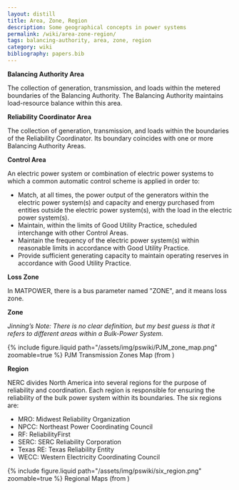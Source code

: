 ```yaml
---
layout: distill
title: Area, Zone, Region
description: Some geographical concepts in power systems
permalink: /wiki/area-zone-region/
tags: balancing-authority, area, zone, region
category: wiki
bibliography: papers.bib
---
```


**Balancing Authority Area** <d-cite key="nerc2024glossary"></d-cite>

The collection of generation, transmission, and loads within the metered boundaries of the Balancing Authority.
The Balancing Authority maintains load-resource balance within this area.

**Reliability Coordinator Area** <d-cite key="nerc2024glossary"></d-cite>

The collection of generation, transmission, and loads within the boundaries of the Reliability Coordinator.
Its boundary coincides with one or more Balancing Authority Areas.

**Control Area** <d-cite key="ferc2020glossary"></d-cite>

An electric power system or combination of electric power systems to which a common automatic control scheme is applied in order to:

- Match, at all times, the power output of the generators within the electric power system(s) and capacity and energy purchased from entities outside the electric power system(s), with the load in the electric power system(s).
- Maintain, within the limits of Good Utility Practice, scheduled interchange with other Control Areas.
- Maintain the frequency of the electric power system(s) within reasonable limits in accordance with Good Utility Practice.
- Provide sufficient generating capacity to maintain operating reserves in accordance with Good Utility Practice.

**Loss Zone** <d-cite key="matpower"></d-cite>

In MATPOWER, there is a bus parameter named "ZONE", and it means loss zone.

**Zone**

_Jinning’s Note: There is no clear definition, but my best guess is that it refers to different areas within a Bulk-Power System._

<div class="row mt-3">
    <div class="col-sm mt-3 mt-md-0">
        {% include figure.liquid
        path="/assets/img/pswiki/PJM_zone_map.png"
        zoomable=true %}
        PJM Transmission Zones Map (from <d-cite key="pjm2023transmission"></d-cite>)
    </div>
</div>

**Region** <d-cite key="nerc2024tpl"></d-cite>

NERC divides North America into several regions for the purpose of reliability and coordination.
Each region is responsible for ensuring the reliability of the bulk power system within its boundaries.
The six regions are:

- MRO: Midwest Reliability Organization
- NPCC: Northeast Power Coordinating Council
- RF: ReliabilityFirst
- SERC: SERC Reliability Corporation
- Texas RE: Texas Reliability Entity
- WECC: Western Electricity Coordinating Council

<div class="row mt-3">
    <div class="col-sm mt-3 mt-md-0">
        {% include figure.liquid
        path="/assets/img/pswiki/six_region.png"
        zoomable=true %}
        Regional Maps (from <d-cite key="nerc2024tpl"></d-cite>)
    </div>
</div>

<br>
<br>
<br>
